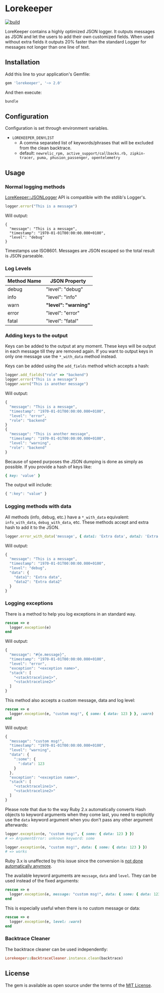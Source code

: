 # Lorekeeper

[![build](https://github.com/JordiPolo/lorekeeper/actions/workflows/build.yml/badge.svg)](https://github.com/JordiPolo/lorekeeper/actions/workflows/build.yml)

LoreKeeper contains a highly optimized JSON logger. It outputs messages as JSON and let the users to add their own customized fields.
When used without extra fields it outputs 20% faster than the standard Logger for messages not longer than one line of text.

## Installation

Add this line to your application's Gemfile:

```ruby
gem 'lorekeeper', '~> 2.0'
```

And then execute:

```sh
bundle
```


## Configuration

Configuration is set through environment variables.

- `LOREKEEPER_DENYLIST`
  - A comma separated list of keywords/phrases that will be excluded from the clean backtrace.
  - default: `newrelic_rpm, active_support/callbacks.rb, zipkin-tracer, puma, phusion_passenger, opentelemetry`


## Usage

### Normal logging methods

[LoreKeeper::JSONLogger](./lib/lorekeeper/json_logger.rb) API is compatible with the stdlib's Logger's.

```ruby
logger.error("This is a message")
```

Will output:
```
{
  "message": "This is a message",
  "timestamp": "1970-01-01T00:00:00.000+0100",
  "level": "debug"
}
```

Timestamps use ISO8601.
Messages are JSON escaped so the total result is JSON parseable.


### Log Levels

| Method Name | JSON Property          |
| ----------- | ---------------------- |
| debug       | "level": "debug"       |
| info        | "level": "info"        |
| warn        | **"level": "warning"** |
| error       | "level": "error"       |
| fatal       | "level": "fatal"       |


### Adding keys to the output

Keys can be added to the output at any moment.
These keys will be output in each message till they are removed again.
If you want to output keys in only one message use the `*_with_data` method instead.

Keys can be added using the `add_fields` method which accepts a hash:

```ruby
logger.add_fields("role" => "backend")
logger.error("This is a message")
logger.warn("This is another message")
```

Will output:
```javascript
{
  "message": "This is a message",
  "timestamp": "1970-01-01T00:00:00.000+0100",
  "level": "error",
  "role": "backend"
}
{
  "message": "This is another message",
  "timestamp": "1970-01-01T00:00:00.000+0100",
  "level": "warning",
  "role": "backend"
}
```

Because of speed purposes the JSON dumping is done as simply as possible. If you provide a hash of keys like:
```ruby
{ key: 'value' }
```
The output will include:
```javascript
{ ":key": "value" }
```


### Logging methods with data

All methods (info, debug, etc.) have a `*_with_data` equivalent: `info_with_data`, `debug_with_data`, etc.
These methods accept and extra hash to add it to the JSON.

```ruby
logger.error_with_data('message', { data1: 'Extra data', data2: 'Extra data2' })
```

Will output:
```javascript
{
  "message": "This is a message",
  "timestamp": "1970-01-01T00:00:00.000+0100",
  "level": "debug",
  "data": {
    "data1": "Extra data",
    "data2": "Extra data2"
  }
}
```


### Logging exceptions

There is a method to help you log exceptions in an standard way.

```ruby
rescue => e
  logger.exception(e)
end
```

Will output:
```javascript
{
  "message": "#{e.message}",
  "timestamp": "1970-01-01T00:00:00.000+0100",
  "level": "error",
  "exception": "<exception name>",
  "stack": [
    "<stacktraceline1>",
    "<stacktraceline2>"
  ]
}
```

This method also accepts a custom message, data and log level:

```ruby
rescue => e
  logger.exception(e, "custom msg!", { some: { data: 123 } }, :warn)
end
```

Will output:

```javascript
{
  "message": "custom msg!",
  "timestamp": "1970-01-01T00:00:00.000+0100",
  "level": "warning",
  "data": {
    ":some": {
      ":data": 123
    }
  },
  "exception": "<exception name>",
  "stack": [
    "<stacktraceline1>",
    "<stacktraceline2>"
  ]
}
```

Please note that due to the way Ruby 2.x automatically converts Hash objects to keyword arguments when they come last,
you need to explicitly use the `data` keyword argument when you don't pass any other argument afterwards:


```ruby
logger.exception(e, "custom msg!", { some: { data: 123 } })
# => ArgumentError: unknown keyword: some

logger.exception(e, "custom msg!", data: { some: { data: 123 } })
# => works
```

Ruby 3.x is unaffected by this issue since the conversion is [not done automatically anymore](https://www.ruby-lang.org/en/news/2019/12/12/separation-of-positional-and-keyword-arguments-in-ruby-3-0/).


The available keyword arguments are `message`, `data` and `level`. They can be used instead of the fixed arguments:

```ruby
rescue => e
  logger.exception(e, message: "custom msg!", data: { some: { data: 123 } }, level: :warn)
end
```

This is especially useful when there is no custom message or data:

```ruby
rescue => e
  logger.exception(e, level: :warn)
end
```


### Backtrace Cleaner

The backtrace cleaner can be used independently:

```ruby
Lorekeeper::BacktraceCleaner.instance.clean(backtrace)
```


## License

The gem is available as open source under the terms of the [MIT License](https://opensource.org/licenses/MIT).
